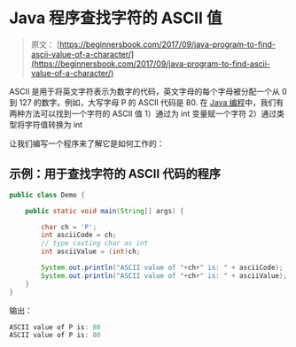 # Java 程序查找字符的 ASCII 值

> 原文： [https://beginnersbook.com/2017/09/java-program-to-find-ascii-value-of-a-character/](https://beginnersbook.com/2017/09/java-program-to-find-ascii-value-of-a-character/)

ASCII 是用于将英文字符表示为数字的代码，英文字母的每个字母被分配一个从 0 到 127 的数字。例如，大写字母 P 的 ASCII 代码是 80\.
在 [Java 编程](https://beginnersbook.com/java-tutorial-for-beginners-with-examples/)中，我们有两种方法可以找到一个字符的 ASCII 值 1）通过为 int 变量赋一个字符 2）通过类型将字符值转换为 int

让我们编写一个程序来了解它是如何工作的：

## 示例：用于查找字符的 ASCII 代码的程序

```java
public class Demo {

    public static void main(String[] args) {

        char ch = 'P';
        int asciiCode = ch;
        // type casting char as int
        int asciiValue = (int)ch;

        System.out.println("ASCII value of "+ch+" is: " + asciiCode);
        System.out.println("ASCII value of "+ch+" is: " + asciiValue);
    }
}
```

输出：

```java
ASCII value of P is: 80
ASCII value of P is: 80
```